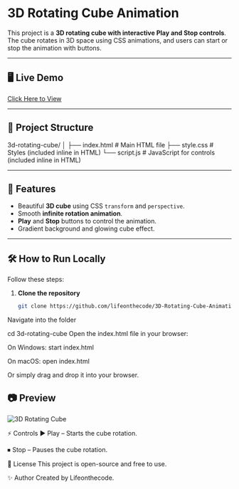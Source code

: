 # 3D Rotating Cube Animation

This project is a **3D rotating cube with interactive Play and Stop controls**.  
The cube rotates in 3D space using CSS animations, and users can start or stop the animation with buttons.

---

## 🖥️ Live Demo
[Click Here to View](https://3-d-rotating-cube-animation.vercel.app/) 

---

## 📂 Project Structure

3d-rotating-cube/
│
├── index.html # Main HTML file
├── style.css # Styles (included inline in HTML)
└── script.js # JavaScript for controls (included inline in HTML)


---

## 🚀 Features
- Beautiful **3D cube** using CSS `transform` and `perspective`.
- Smooth **infinite rotation animation**.
- **Play** and **Stop** buttons to control the animation.
- Gradient background and glowing cube effect.

---

## 🛠️ How to Run Locally
Follow these steps:

1. **Clone the repository**
   ```bash
   git clone https://github.com/lifeonthecode/3D-Rotating-Cube-Animation.git


Navigate into the folder

cd 3d-rotating-cube
Open the index.html file in your browser:

On Windows:
start index.html

On macOS:
open index.html

Or simply drag and drop it into your browser.

## 📷 Preview

![3D Rotating Cube](screenshot.png)

⚡ Controls
▶ Play – Starts the cube rotation.

⏹ Stop – Pauses the cube rotation.

📜 License
This project is open-source and free to use.

✨ Author
Created by Lifeonthecode.

